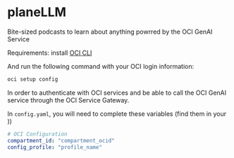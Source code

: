 # planeLLM
Bite-sized podcasts to learn about anything powrred by the OCI GenAI Service


Requirements: install [OCI CLI](https://docs.oracle.com/en-us/iaas/Content/API/SDKDocs/cliinstall.htm#InstallingCLI__macos_homebrew)

And run the following command with your OCI login information:

```bash
oci setup config
```

In order to authenticate with OCI services and be able to call the OCI GenAI service through the OCI Service Gateway.

In `config.yaml`, you will need to complete these variables (find them in your ))

```yaml
# OCI Configuration
compartment_id: "compartment_ocid"
config_profile: "profile_name"
```